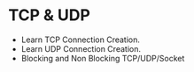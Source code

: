 # TCP & UDP

- Learn TCP Connection Creation.
- Learn UDP Connection Creation.
- Blocking and Non Blocking TCP/UDP/Socket
